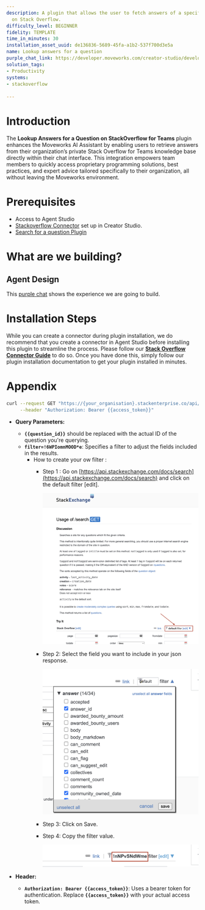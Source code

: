 ```yaml
---
description: A plugin that allows the user to fetch answers of a specific question
  on Stack Overflow.
difficulty_level: BEGINNER
fidelity: TEMPLATE
time_in_minutes: 30
installation_asset_uuid: de136836-5689-45fa-a1b2-537f700d3e5a
name: Lookup answers for a question
purple_chat_link: https://developer.moveworks.com/creator-studio/developer-tools/purple-chat?conversation=%7B%22startTimestamp%22%3A%2211%3A43%2BAM%22%2C%22messages%22%3A%5B%7B%22parts%22%3A%5B%7B%22richText%22%3A%22search+for+%5C%22duplicate+records%5C%22+on+stackoverflow%22%7D%5D%2C%22role%22%3A%22user%22%7D%2C%7B%22parts%22%3A%5B%7B%22richText%22%3A%22%3Cp%3EI%27m+currently+searching+for+information+on+%3Cb%3E%5C%22duplicate+records%5C%22%3C%2Fb%3E+on+Stack+Overflow.%26nbsp%3B%3C%2Fp%3E%22%7D%2C%7B%22reasoningSteps%22%3A%5B%7B%22richText%22%3A%22%3Cp%3EThis+process+is+ongoing%2C+and+I%27ll+update+you+once+I+have+the+results.%3C%2Fp%3E%22%2C%22status%22%3A%22pending%22%7D%5D%7D%5D%2C%22role%22%3A%22assistant%22%7D%2C%7B%22parts%22%3A%5B%7B%22richText%22%3A%22%3Cp%3EHere+are+some+solutions+related+to+handling+%3Cb%3Eduplicate+records%3C%2Fb%3E%3A+%3Cbr%2F%3E1.+%3Cb%3EHow+to+Delete+Duplicate+Records+in+a+SQL+Table%3C%2Fb%3E%3A+If+you+need+to+remove+duplicate+records+while+keeping+only+one+instance+of+each%2C+you+can+refer+to+this+%3Ca+href%3D%5C%22%23%5C%22+target%3D%5C%22_blank%5C%22%3EStack+Overflow+question%3C%2Fa%3E+for+guidance.%3Cbr%2F%3E%3Cbr%2F%3E+2.+%3Cb%3EHow+to+Write+a+SQL+Query+to+Find+Duplicate+Records+in+a+Table%3C%2Fb%3E%3A+If+you+want+to+identify+duplicate+entries+based+on+a+specific+column%2C+such+as+the+email+column%2C+you+can+check+out+this+%3Ca+href%3D%5C%22%23%5C%22+target%3D%5C%22_blank%5C%22%3EStack+Overflow+question%3C%2Fa%3E+for+a+detailed+explanation.%26nbsp%3B%3C%2Fp%3E%3Cp%3E%3Cbr%2F%3E%3C%2Fp%3E%3Cp%3EAdditionally%2C+I+can+access+more+information+on+these+questions+if+needed.+Let+me+know+if+you+need+further+assistance%21%3C%2Fp%3E%22%7D%5D%2C%22role%22%3A%22assistant%22%7D%2C%7B%22parts%22%3A%5B%7B%22richText%22%3A%22give+ans+for+1%22%7D%5D%2C%22role%22%3A%22user%22%7D%2C%7B%22parts%22%3A%5B%7B%22richText%22%3A%22I%27m+currently+retrieving+the+answer+for+the+question+on+how+to+delete+duplicate+records+in+a+SQL+table.%22%7D%2C%7B%22reasoningSteps%22%3A%5B%7B%22richText%22%3A%22I%27ll+update+you+once+I+have+the+information.%22%2C%22status%22%3A%22pending%22%7D%5D%7D%5D%2C%22role%22%3A%22assistant%22%7D%2C%7B%22parts%22%3A%5B%7B%22richText%22%3A%22%3Cp%3EHere+are+solutions+for+deleting+%3Cstrong%3Eduplicate+records%3C%2Fstrong%3E+in+a+SQL+table%3A%26nbsp%3B%3C%2Fp%3E%5Cn%3Cp%3E1.+%3Cstrong%3EUsing+a+Subquery%3C%2Fstrong%3E%3A+-+You+can+use+a+subquery+to+identify+the+IDs+of+the+duplicate+entries+and+then+delete+those+that+aren%27t+needed%3A%3C%2Fp%3E%22%7D%2C%7B%22apiBlock%22%3A%7B%22code%22%3A%22sql%5Cn++DELETE+FROM+customers%5Cn++WHERE+id+NOT+IN+%28%5Cn++++++SELECT+MIN%28id%29%5Cn++++++FROM+customers%5Cn++++++GROUP+BY+email%5Cn++%29%3B%22%2C%22caption%22%3A%22SQL+query+to+delete+duplicate+records+using+a+subquery%22%7D%7D%2C%7B%22richText%22%3A%22%3Cp%3E-+%3Cstrong%3EExplanation%3C%2Fstrong%3E%3A+-+%3Cstrong%3EIdentifying+Duplicates%3C%2Fstrong%3E%3A+The+subquery+%3Ccode%3ESELECT+MIN%28id%29+FROM+customers+GROUP+BY+email%3C%2Fcode%3E+selects+the+smallest+%3Ccode%3Eid%3C%2Fcode%3E+for+each+%3Ccode%3Eemail%3C%2Fcode%3E%2C+effectively+identifying+one+%5C%22canonical%5C%22+instance+of+each+email.%26nbsp%3B%3C%2Fp%3E%5Cn%3Cp%3E-+%3Cstrong%3EDeleting+Duplicates%3C%2Fstrong%3E%3A+The+%3Ccode%3EDELETE%3C%2Fcode%3E+statement+removes+entries+from+the+%3Ccode%3Ecustomers%3C%2Fcode%3E+table+where+the+%3Ccode%3Eid%3C%2Fcode%3E+is+not+in+the+list+of+canonical+instances%2C+thereby+deleting+the+duplicates+while+keeping+one+instance+of+each+email.+-+This+approach+assumes+that+there%27s+a+unique+%3Ccode%3Eid%3C%2Fcode%3E+column+in+your+table+that+can+be+used+to+distinctly+identify+records.+It+is+simple+and+efficient%2C+but+be+sure+you+have+appropriate+backups+or+transactions+in+case+you+need+to+restore+data.%3C%2Fp%3E%5Cn%3Cp%3E2.+%3Cstrong%3EUsing+a+Common+Table+Expression+%28CTE%29%3C%2Fstrong%3E%3A+-+You+can+use+a+%3Ccode%3EDELETE%3C%2Fcode%3E+statement+with+a+%3Ccode%3ECTE%3C%2Fcode%3E+that+ranks+the+duplicate+entries+and+retains+only+one+record%3A%3C%2Fp%3E%22%7D%2C%7B%22apiBlock%22%3A%7B%22code%22%3A%22sql%5Cn+WITH+RankedEmails+AS+%28%5Cn++SELECT+*%2C%5Cn+++ROW_NUMBER%28%29+OVER+%28PARTITION+BY+email+ORDER+BY+%28SELECT+NULL%29%29+AS+rn%5Cn++FROM+customers%5Cn+%29%5Cn+DELETE+FROM+RankedEmails%5Cn+WHERE+rn+%3E+1%3B%22%2C%22caption%22%3A%22SQL+query+to+delete+duplicate+records+using+CTE%22%7D%7D%2C%7B%22richText%22%3A%22%3Cp%3E-+This+query+assigns+a+row+number+to+each+duplicate+record+grouped+by+the+%3Ccode%3Eemail%3C%2Fcode%3E+column.+It+keeps+the+first+occurrence+and+deletes+the+rest.%3C%2Fp%3E%5Cn%3Cp%3EThese+solutions+should+help+you+manage+duplicate+records+effectively.+Let+me+know+if+you+need+further+assistance%21%3C%2Fp%3E%22%7D%5D%2C%22role%22%3A%22assistant%22%7D%5D%7D
solution_tags:
- Productivity
systems:
- stackoverflow

---
```

# **Introduction**

The **Lookup Answers for a Question on StackOverflow for Teams** plugin enhances the Moveworks AI Assistant by enabling users to retrieve answers from their organization’s private Stack Overflow for Teams knowledge base directly within their chat interface. This integration empowers team members to quickly access proprietary programming solutions, best practices, and expert advice tailored specifically to their organization, all without leaving the Moveworks environment.

# Prerequisites

- Access to Agent Studio
- [Stackoverflow Connector](https://developer.moveworks.com/creator-studio/resources/connector/?id=stackoverflow) set up in Creator Studio.
- [Search for a question Plugin](https://developer.moveworks.com/creator-studio/resources/plugin/?id=stackoverflow-search-question)

# What are we building?

## Agent Design

This [purple chat](https://developer.moveworks.com/creator-studio/developer-tools/purple-chat?conversation=%7B%22startTimestamp%22%3A%2211%3A43%2BAM%22%2C%22messages%22%3A%5B%7B%22parts%22%3A%5B%7B%22richText%22%3A%22search+for+%5C%22duplicate+records%5C%22+on+stackoverflow%22%7D%5D%2C%22role%22%3A%22user%22%7D%2C%7B%22parts%22%3A%5B%7B%22richText%22%3A%22%3Cp%3EI%27m+currently+searching+for+information+on+%3Cb%3E%5C%22duplicate+records%5C%22%3C%2Fb%3E+on+Stack+Overflow.%26nbsp%3B%3C%2Fp%3E%22%7D%2C%7B%22reasoningSteps%22%3A%5B%7B%22richText%22%3A%22%3Cp%3EThis+process+is+ongoing%2C+and+I%27ll+update+you+once+I+have+the+results.%3C%2Fp%3E%22%2C%22status%22%3A%22pending%22%7D%5D%7D%5D%2C%22role%22%3A%22assistant%22%7D%2C%7B%22parts%22%3A%5B%7B%22richText%22%3A%22%3Cp%3EHere+are+some+solutions+related+to+handling+%3Cb%3Eduplicate+records%3C%2Fb%3E%3A+%3Cbr%2F%3E1.+%3Cb%3EHow+to+Delete+Duplicate+Records+in+a+SQL+Table%3C%2Fb%3E%3A+If+you+need+to+remove+duplicate+records+while+keeping+only+one+instance+of+each%2C+you+can+refer+to+this+%3Ca+href%3D%5C%22%23%5C%22+target%3D%5C%22_blank%5C%22%3EStack+Overflow+question%3C%2Fa%3E+for+guidance.%3Cbr%2F%3E%3Cbr%2F%3E+2.+%3Cb%3EHow+to+Write+a+SQL+Query+to+Find+Duplicate+Records+in+a+Table%3C%2Fb%3E%3A+If+you+want+to+identify+duplicate+entries+based+on+a+specific+column%2C+such+as+the+email+column%2C+you+can+check+out+this+%3Ca+href%3D%5C%22%23%5C%22+target%3D%5C%22_blank%5C%22%3EStack+Overflow+question%3C%2Fa%3E+for+a+detailed+explanation.%26nbsp%3B%3C%2Fp%3E%3Cp%3E%3Cbr%2F%3E%3C%2Fp%3E%3Cp%3EAdditionally%2C+I+can+access+more+information+on+these+questions+if+needed.+Let+me+know+if+you+need+further+assistance%21%3C%2Fp%3E%22%7D%5D%2C%22role%22%3A%22assistant%22%7D%2C%7B%22parts%22%3A%5B%7B%22richText%22%3A%22give+ans+for+1%22%7D%5D%2C%22role%22%3A%22user%22%7D%2C%7B%22parts%22%3A%5B%7B%22richText%22%3A%22I%27m+currently+retrieving+the+answer+for+the+question+on+how+to+delete+duplicate+records+in+a+SQL+table.%22%7D%2C%7B%22reasoningSteps%22%3A%5B%7B%22richText%22%3A%22I%27ll+update+you+once+I+have+the+information.%22%2C%22status%22%3A%22pending%22%7D%5D%7D%5D%2C%22role%22%3A%22assistant%22%7D%2C%7B%22parts%22%3A%5B%7B%22richText%22%3A%22%3Cp%3EHere+are+solutions+for+deleting+%3Cstrong%3Eduplicate+records%3C%2Fstrong%3E+in+a+SQL+table%3A%26nbsp%3B%3C%2Fp%3E%5Cn%3Cp%3E1.+%3Cstrong%3EUsing+a+Subquery%3C%2Fstrong%3E%3A+-+You+can+use+a+subquery+to+identify+the+IDs+of+the+duplicate+entries+and+then+delete+those+that+aren%27t+needed%3A%3C%2Fp%3E%22%7D%2C%7B%22apiBlock%22%3A%7B%22code%22%3A%22sql%5Cn++DELETE+FROM+customers%5Cn++WHERE+id+NOT+IN+%28%5Cn++++++SELECT+MIN%28id%29%5Cn++++++FROM+customers%5Cn++++++GROUP+BY+email%5Cn++%29%3B%22%2C%22caption%22%3A%22SQL+query+to+delete+duplicate+records+using+a+subquery%22%7D%7D%2C%7B%22richText%22%3A%22%3Cp%3E-+%3Cstrong%3EExplanation%3C%2Fstrong%3E%3A+-+%3Cstrong%3EIdentifying+Duplicates%3C%2Fstrong%3E%3A+The+subquery+%3Ccode%3ESELECT+MIN%28id%29+FROM+customers+GROUP+BY+email%3C%2Fcode%3E+selects+the+smallest+%3Ccode%3Eid%3C%2Fcode%3E+for+each+%3Ccode%3Eemail%3C%2Fcode%3E%2C+effectively+identifying+one+%5C%22canonical%5C%22+instance+of+each+email.%26nbsp%3B%3C%2Fp%3E%5Cn%3Cp%3E-+%3Cstrong%3EDeleting+Duplicates%3C%2Fstrong%3E%3A+The+%3Ccode%3EDELETE%3C%2Fcode%3E+statement+removes+entries+from+the+%3Ccode%3Ecustomers%3C%2Fcode%3E+table+where+the+%3Ccode%3Eid%3C%2Fcode%3E+is+not+in+the+list+of+canonical+instances%2C+thereby+deleting+the+duplicates+while+keeping+one+instance+of+each+email.+-+This+approach+assumes+that+there%27s+a+unique+%3Ccode%3Eid%3C%2Fcode%3E+column+in+your+table+that+can+be+used+to+distinctly+identify+records.+It+is+simple+and+efficient%2C+but+be+sure+you+have+appropriate+backups+or+transactions+in+case+you+need+to+restore+data.%3C%2Fp%3E%5Cn%3Cp%3E2.+%3Cstrong%3EUsing+a+Common+Table+Expression+%28CTE%29%3C%2Fstrong%3E%3A+-+You+can+use+a+%3Ccode%3EDELETE%3C%2Fcode%3E+statement+with+a+%3Ccode%3ECTE%3C%2Fcode%3E+that+ranks+the+duplicate+entries+and+retains+only+one+record%3A%3C%2Fp%3E%22%7D%2C%7B%22apiBlock%22%3A%7B%22code%22%3A%22sql%5Cn+WITH+RankedEmails+AS+%28%5Cn++SELECT+*%2C%5Cn+++ROW_NUMBER%28%29+OVER+%28PARTITION+BY+email+ORDER+BY+%28SELECT+NULL%29%29+AS+rn%5Cn++FROM+customers%5Cn+%29%5Cn+DELETE+FROM+RankedEmails%5Cn+WHERE+rn+%3E+1%3B%22%2C%22caption%22%3A%22SQL+query+to+delete+duplicate+records+using+CTE%22%7D%7D%2C%7B%22richText%22%3A%22%3Cp%3E-+This+query+assigns+a+row+number+to+each+duplicate+record+grouped+by+the+%3Ccode%3Eemail%3C%2Fcode%3E+column.+It+keeps+the+first+occurrence+and+deletes+the+rest.%3C%2Fp%3E%5Cn%3Cp%3EThese+solutions+should+help+you+manage+duplicate+records+effectively.+Let+me+know+if+you+need+further+assistance%21%3C%2Fp%3E%22%7D%5D%2C%22role%22%3A%22assistant%22%7D%5D%7D) shows the experience we are going to build.

# Installation Steps

While you can create a connector during plugin installation, we do recommend that you create a connector in Agent Studio before installing this plugin to streamline the process. Please follow our [**Stack Overflow Connector Guide**](https://developer.moveworks.com/creator-studio/resources/connector/?id=stackoverflow) to do so. Once you have done this, simply follow our plugin installation documentation to get your plugin installed in minutes.

# Appendix

```bash
curl --request GET "https://{your_organisation}.stackenterprise.co/api/2.3/questions/{{question_id}}/answers?filter=!6WPIomnMOOD*e" \
     --header "Authorization: Bearer {{access_token}}"
```

- **Query Parameters:**
    - **`{{question_id}}`** should be replaced with the actual ID of the question you're querying.
    - **`filter=!6WPIomnMOOD*e`**: Specifies a filter to adjust the fields included in the results.
        - How to create your ow filter :
            - Step 1 : Go on [https://api.stackexchange.com/docs/search](https://api.stackexchange.com/docs/search) and click on the default filter [edit].
                
                ![image.png](Lookup%20answers%20for%20a%20question%201d2588d8909f806bb881f94d5c321279/image.png)
                
            - Step 2: Select the field you want to include in your json response.
                
                ![image.png](Lookup%20answers%20for%20a%20question%201d2588d8909f806bb881f94d5c321279/image%201.png)
                
            - Step 3: Click on Save.
            - Step 4: Copy the filter value.
                
                ![image.png](Lookup%20answers%20for%20a%20question%201d2588d8909f806bb881f94d5c321279/image%202.png)
                
- **Header:**
    - **`Authorization: Bearer {{access_token}}`**: Uses a bearer token for authentication. Replace **`{{access_token}}`** with your actual access token.
